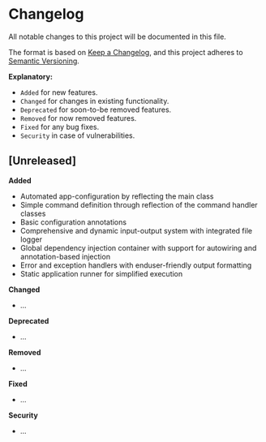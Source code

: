 <h1>Changelog</h1>

All notable changes to this project will be documented in this file.

The format is based on [Keep a Changelog](https://keepachangelog.com/en/1.0.0/),
and this project adheres to [Semantic Versioning](https://semver.org/spec/v2.0.0.html).

**Explanatory:**

- `Added` for new features.
- `Changed` for changes in existing functionality.
- `Deprecated` for soon-to-be removed features.
- `Removed` for now removed features.
- `Fixed` for any bug fixes.
- `Security` in case of vulnerabilities.

## [Unreleased]

**Added**

- Automated app-configuration by reflecting the main class
- Simple command definition through reflection of the command handler classes
- Basic configuration annotations
- Comprehensive and dynamic input-output system with integrated file logger
- Global dependency injection container with support for autowiring and annotation-based injection
- Error and exception handlers with enduser-friendly output formatting
- Static application runner for simplified execution

**Changed**

- _..._

**Deprecated**

- _..._

**Removed**

- _..._

**Fixed**

- _..._

**Security**

- _..._